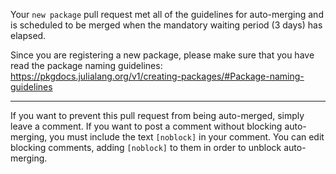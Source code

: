 Your `new package` pull request met all of the guidelines for auto-merging and is scheduled to be merged when the mandatory waiting period (3 days) has elapsed.

Since you are registering a new package, please make sure that you have read the package naming guidelines: https://pkgdocs.julialang.org/v1/creating-packages/#Package-naming-guidelines



---
If you want to prevent this pull request from being auto-merged, simply leave a comment. If you want to post a comment without blocking auto-merging, you must include the text `[noblock]` in your comment. You can edit blocking comments, adding `[noblock]` to them in order to unblock auto-merging.
<!-- [noblock] -->